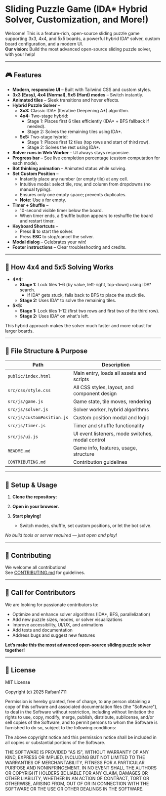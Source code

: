 # Sliding Puzzle Game (IDA* Hybrid Solver, Customization, and More!)

Welcome! This is a feature-rich, open-source sliding puzzle game supporting 3x3, 4x4, and 5x5 boards, a powerful hybrid IDA* solver, custom board configuration, and a modern UI.  
**Our vision:** Build the most advanced open-source sliding puzzle solver, with your help!

---

## 🎮 Features

- **Modern, responsive UI** – Built with Tailwind CSS and custom styles.
- **3x3 (Easy), 4x4 (Normal), 5x5 (Hard) modes** – Switch instantly.
- **Animated tiles** – Sleek transitions and hover effects.
- **Hybrid Puzzle Solver** –  
  - **3x3:** Classic IDA* (Iterative Deepening A*) algorithm.
  - **4x4:** Two-stage hybrid:
    - Stage 1: Places first 6 tiles efficiently (IDA* + BFS fallback if needed).
    - Stage 2: Solves the remaining tiles using IDA*.
  - **5x5:** Two-stage hybrid:
    - Stage 1: Places first 12 tiles (top rows and start of third row).
    - Stage 2: Solves the rest using IDA*.
- **Solver runs in Web Worker** – UI always stays responsive.
- **Progress bar** – See live completion percentage (custom computation for each mode).
- **Bot thinking animation** – Animated status while solving.
- **Set Custom Position** –  
  - Instantly place any number (or empty tile) at any cell.
  - Intuitive modal: select tile, row, and column from dropdowns (no manual typing).
  - Ensures only one empty space; prevents duplicates.
  - **Note:** Use `0` for empty.
- **Timer + Shuffle** –  
  - 10-second visible timer below the board.
  - When timer ends, a Shuffle button appears to reshuffle the board and restart timer.
- **Keyboard Shortcuts** –  
  - Press **B** to start the solver.
  - Press **ESC** to stop/cancel the solver.
- **Modal dialog** – Celebrates your win!
- **Footer instructions** – Clear troubleshooting and credits.

---

## 🧩 How 4x4 and 5x5 Solving Works

- **4×4:**  
  - **Stage 1:** Lock tiles 1–6 (by value, left-right, top-down) using IDA* search.  
    - If IDA* gets stuck, falls back to BFS to place the stuck tile.
  - **Stage 2:** Uses IDA* to solve the remaining tiles.
- **5×5:**  
  - **Stage 1:** Lock tiles 1–12 (first two rows and first two of the third row).
  - **Stage 2:** Uses IDA* on what's left.

This hybrid approach makes the solver much faster and more robust for larger boards.

---

## 📂 File Structure & Purpose

| Path                       | Description                                      |
|----------------------------|--------------------------------------------------|
| `public/index.html`        | Main entry, loads all assets and scripts         |
| `src/css/style.css`        | All CSS styles, layout, and component design     |
| `src/js/game.js`           | Game state, tile moves, rendering                |
| `src/js/solver.js`         | Solver worker, hybrid algorithms                 |
| `src/js/customPosition.js` | Custom position modal and logic                  |
| `src/js/timer.js`          | Timer and shuffle functionality                  |
| `src/js/ui.js`             | UI event listeners, mode switches, modal control |
| `README.md`                | Game info, features, usage, structure            |
| `CONTRIBUTING.md`          | Contribution guidelines                          |

---

## 🚀 Setup & Usage

1. **Clone the repository:**
    
2. **Open  in your browser.**
3. **Start playing!**  
   - Switch modes, shuffle, set custom positions, or let the bot solve.

*No build tools or server required — just open and play!*

---

## 🤝 Contributing

We welcome all contributions!  
See [CONTRIBUTING.md](CONTRIBUTING.md) for guidelines.

---

## 📢 Call for Contributors

We are looking for passionate contributors to:
- Optimize and enhance solver algorithms (IDA*, BFS, parallelization)
- Add new puzzle sizes, modes, or solver visualizations
- Improve accessibility, UI/UX, and animations
- Add tests and documentation
- Address bugs and suggest new features

**Let’s make this the most advanced open-source sliding puzzle solver together!**

---

## 📄 License

MIT License

Copyright (c) 2025 Rafsan1711

Permission is hereby granted, free of charge, to any person obtaining a copy
of this software and associated documentation files (the "Software"), to deal
in the Software without restriction, including without limitation the rights
to use, copy, modify, merge, publish, distribute, sublicense, and/or sell
copies of the Software, and to permit persons to whom the Software is
furnished to do so, subject to the following conditions:

The above copyright notice and this permission notice shall be included in all
copies or substantial portions of the Software.

THE SOFTWARE IS PROVIDED "AS IS", WITHOUT WARRANTY OF ANY KIND, EXPRESS OR
IMPLIED, INCLUDING BUT NOT LIMITED TO THE WARRANTIES OF MERCHANTABILITY,
FITNESS FOR A PARTICULAR PURPOSE AND NONINFRINGEMENT. IN NO EVENT SHALL THE
AUTHORS OR COPYRIGHT HOLDERS BE LIABLE FOR ANY CLAIM, DAMAGES OR OTHER
LIABILITY, WHETHER IN AN ACTION OF CONTRACT, TORT OR OTHERWISE, ARISING FROM,
OUT OF OR IN CONNECTION WITH THE SOFTWARE OR THE USE OR OTHER DEALINGS IN THE
SOFTWARE.
